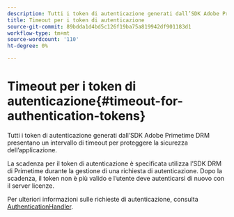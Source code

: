 ```yaml
---
description: Tutti i token di autenticazione generati dall’SDK Adobe Primetime DRM presentano un intervallo di timeout per proteggere la sicurezza dell’applicazione.
title: Timeout per i token di autenticazione
source-git-commit: 89bdda1d4bd5c126f19ba75a819942df901183d1
workflow-type: tm+mt
source-wordcount: '110'
ht-degree: 0%

---
```



# Timeout per i token di autenticazione{#timeout-for-authentication-tokens}

Tutti i token di autenticazione generati dall’SDK Adobe Primetime DRM presentano un intervallo di timeout per proteggere la sicurezza dell’applicazione.

La scadenza per il token di autenticazione è specificata utilizza l’SDK DRM di Primetime durante la gestione di una richiesta di autenticazione. Dopo la scadenza, il token non è più valido e l’utente deve autenticarsi di nuovo con il server licenze.

Per ulteriori informazioni sulle richieste di autenticazione, consulta [AuthenticationHandler](https://help.adobe.com/en_US/primetime/api/drm-apis/server/javadocs-flashaccess-pro/com/adobe/flashaccess/sdk/protocol/authentication/AuthenticationHandler.html).
